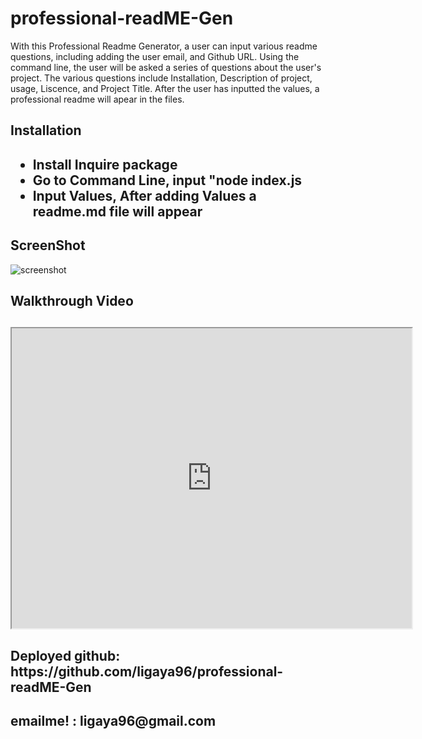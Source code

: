 # professional-readME-Gen
With this Professional Readme Generator, a user can input various readme questions, including adding the user email, and Github URL. Using the command line, the user will be asked a series of questions about the user's project. The various questions include Installation, Description of project, usage, Liscence, and Project Title. After the user has inputted the values, a professional readme will apear in the files. 


<h2> Installation <h2>
<ul>
<li> Install Inquire package </li>
<li> Go to Command Line, input "node index.js </li>
<li> Input Values, After adding Values a readme.md file will appear </li>
</ul>
<h2>ScreenShot</h2>
<img scr = "readme.png" alt = "screenshot">
<h2> Walkthrough Video <h2>
<iframe src="https://drive.google.com/file/d/1SCpd6ERtfVOmhX8HdDljjyJdLMAl38bQ/preview" width="640" height="480"></iframe>


<h2>Deployed github: https://github.com/ligaya96/professional-readME-Gen </h2>
<h2>emailme! : ligaya96@gmail.com </h2>

